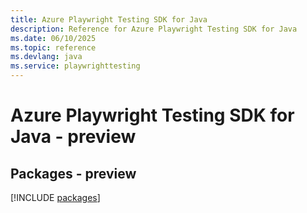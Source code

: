 ```yaml
---
title: Azure Playwright Testing SDK for Java
description: Reference for Azure Playwright Testing SDK for Java
ms.date: 06/10/2025
ms.topic: reference
ms.devlang: java
ms.service: playwrighttesting
---
```

# Azure Playwright Testing SDK for Java - preview
## Packages - preview
[!INCLUDE [packages](playwright-testing-index.md)]